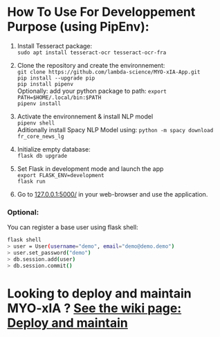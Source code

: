 # How To Use For Developpement Purpose (using PipEnv):
1. Install Tesseract package:    
   `sudo apt install tesseract-ocr tesseract-ocr-fra`  

2. Clone the repository and create the environnement:  
   `git clone https://github.com/lambda-science/MYO-xIA-App.git`  
   `pip install --upgrade pip`  
   `pip install pipenv`  
   Optionally: add your python package to path: `export PATH=$HOME/.local/bin:$PATH`  
   `pipenv install`
   
3. Activate the environnement  & install NLP model  
   `pipenv shell`  
   Aditionally install Spacy NLP Model using: `python -m spacy download fr_core_news_lg`

4. Initialize empty database:  
   `flask db upgrade`

5. Set Flask in development mode and launch the app  
   `export FLASK_ENV=development`  
   `flask run`

6. Go to [127.0.0.1:5000/](http://127.0.0.1:5000/) in your web-browser and use the application.

### Optional:

You can register a base user using flask shell:

```bash
flask shell
> user = User(username="demo", email="demo@demo.demo")
> user.set_password("demo")
> db.session.add(user)
> db.session.commit()
```

# Looking to deploy and maintain MYO-xIA ? [See the wiki page: Deploy and maintain](https://github.com/lambda-science/MYO-xIA-App/wiki/MYO-xIA-Deployment,-update-and-maintainability.)

